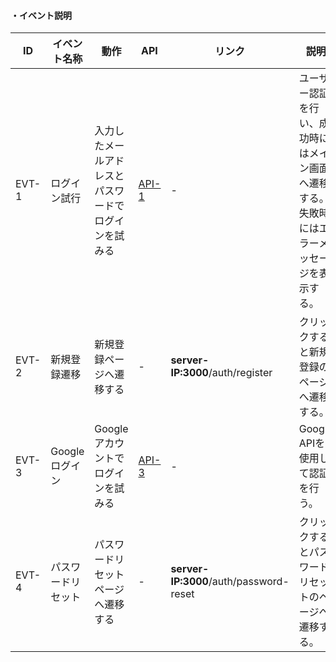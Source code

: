 #### ・イベント説明

| ID    | イベント名称     | 動作                         | API              | リンク                                    | 説明                                            | 参考 |
|-------|------------|----------------------------|------------------|----------------------------------------|-----------------------------------------------|----|
| EVT-1 | ログイン試行     | 入力したメールアドレスとパスワードでログインを試みる | [API-1](APIs.md) | -                                      | ユーザー認証を行い、成功時にはメイン画面へ遷移する。失敗時にはエラーメッセージを表示する。 | -  |
| EVT-2 | 新規登録遷移     | 新規登録ページへ遷移する               | -                | **server-IP:3000**/auth/register       | クリックすると新規登録のページへ遷移する。                         | -  |
| EVT-3 | Googleログイン | Googleアカウントでログインを試みる       | [API-3](APIs.md) | -                                      | Google APIを使用して認証を行う。                         | -  |
| EVT-4 | パスワードリセット  | パスワードリセットページへ遷移する          | -                | **server-IP:3000**/auth/password-reset | クリックするとパスワードリセットのページへ遷移する。                    | -  |